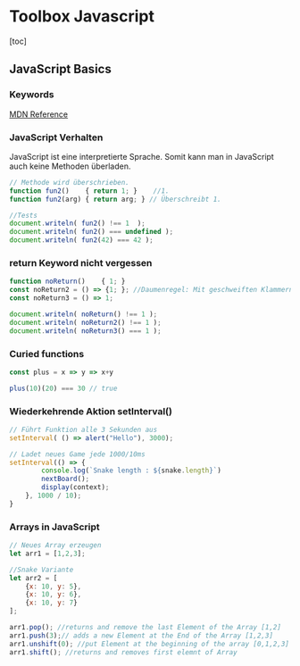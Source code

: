 # Toolbox Javascript

[toc]

## JavaScript Basics

### Keywords

[MDN Reference](https://developer.mozilla.org/de/docs/Web/JavaScript/Reference) 

### JavaScript Verhalten

JavaScript ist eine interpretierte Sprache. Somit kann man in JavaScript auch keine Methoden überladen.

```javascript
// Methode wird überschrieben.
function fun2()    { return 1; }	//1.
function fun2(arg) { return arg; } // Überschreibt 1.

//Tests
document.writeln( fun2() !== 1  );
document.writeln( fun2() === undefined );
document.writeln( fun2(42) === 42 );
```

### return Keyword nicht vergessen

```javascript
function noReturn()    { 1; }
const noReturn2 = () => {1; }; //Daumenregel: Mit geschweiften Klammern braucht es immer return
const noReturn3 = () => 1;

document.writeln( noReturn() !== 1 );
document.writeln( noReturn2() !== 1 );
document.writeln( noReturn3() === 1 );
```

### Curied functions

```javascript
const plus = x => y => x+y 

plus(10)(20) === 30 // true
```

### Wiederkehrende Aktion setInterval()

```javascript
// Führt Funktion alle 3 Sekunden aus
setInterval( () => alert("Hello"), 3000); 

// Ladet neues Game jede 1000/10ms
setInterval(() => {
        console.log(`Snake length : ${snake.length}`)
        nextBoard();
        display(context);
    }, 1000 / 10);
}
```

### Arrays in JavaScript

```javascript
// Neues Array erzeugen
let arr1 = [1,2,3];

//Snake Variante
let arr2 = [
    {x: 10, y: 5},
    {x: 10, y: 6},
    {x: 10, y: 7}
];

arr1.pop(); //returns and remove the last Element of the Array [1,2]
arr1.push(3);// adds a new Element at the End of the Array [1,2,3]
arr1.unshift(0); //put Element at the beginning of the array [0,1,2,3]
arr1.shift(); //returns and removes first elemnt of Array

```

